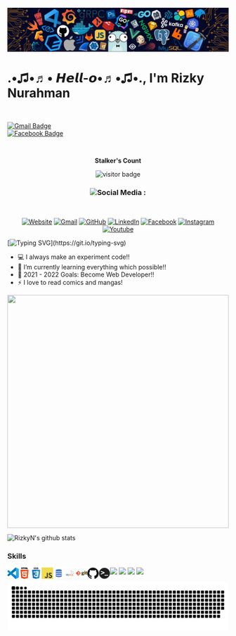  <p align="center"><img src="https://raw.githubusercontent.com/KevinPatel04/KevinPatel04/master/header.png"></p>



<h1> .•♫•♬• 𝙃𝙚𝙡𝙡-𝙤•♬•♫•., I'm Rizky Nurahman</h1>  <br>

[![Gmail Badge](https://img.shields.io/badge/-rizky.nurahman48@gmail.com-c14438?style=flat-square&logo=Gmail&logoColor=white&link=mailto:rizky.nurahman48@gmail.com)](mailto:rizky.nurahman48@gmail.com) <br />
[![​Facebook Badge​](https://img.shields.io/badge/-Rizky_Nurahman_-3b5998?style=flat-square&labelColor=3b5998&logo=facebook&logoColor=white&link=https://www.facebook.com/profile.php?email=rizky.nurahman.77=about)](https://www.facebook.com/profile.php?email=rizky.nurahman.77=about)
<br />
<p align="left"> <img src="https://komarev.com/ghpvc/?username=MarikIshtar007" alt="" /> </p>



<p align="center"><b>Stalker's Count</b></p>

<p align="center"><img src="https://profile-counter.glitch.me/%7BKevinPatel04%7D/count.svg" alt="visitor badge"/></p>




 <h3 align="center">  

 <img src="https://media.giphy.com/media/iY8CRBdQXODJSCERIr/giphy.gif" width="30px">Social Media : </h3>
<br />

<p align="center">
  <a href="https://candida-noronha.web.app/"><img src="https://img.icons8.com/bubbles/50/000000/web.png" alt="Website"/></a>
	<a href="mailto:candida.noronha18@gmail.com"><img src="https://img.icons8.com/bubbles/50/000000/gmail.png" alt="Gmail"/></a>
	<a href="https://github.com/Candida18"><img src="https://img.icons8.com/bubbles/50/000000/github.png" alt="GitHub"/></a>
	<a href="https://linkedin.com/in/candida-ruth-noronha-b019101ab"><img src="https://img.icons8.com/bubbles/50/000000/linkedin.png" alt="LinkedIn"/></a>
	<a href="https://www.facebook.com/candida.noronha.77"><img src="https://img.icons8.com/bubbles/50/000000/facebook-new.png" alt="Facebook"/></a>
	<a href="https://instagram.com/candyyyy__18"><img src="https://img.icons8.com/bubbles/50/000000/instagram.png" alt="Instagram"/></a>
	<a href="https://www.youtube.com/channel/UC7V1Gm8V0kRLp_EHB8aDj2A"><img src="https://img.icons8.com/bubbles/50/000000/youtube.png" alt="Youtube"/></a>
	
</p>


[![Typing SVG](https://readme-typing-svg.herokuapp.com?font=Architects+Daughter&color=000000&size=30&lines=I'm+a+Student+of+Assalaam;Prospective+Developer;and+Designer!+!+!)](https://git.io/typing-svg)

- 💻 I always make an experiment code!!
- 🌱 I’m currently learning everything which possible!!
- 🥅 2021 - 2022 Goals: Become Web Developer!!
- ⚡ I love to read comics and mangas!


<img align="center" width="100%" height="530px" alt="" src="https://camo.githubusercontent.com/992babdffd8c74a1502de375fbdf7e4d54773242/68747470733a2f2f6d656469612e67697068792e636f6d2f6d656469612f53576f536b4e36447854737a71494b4571762f67697068792e676966" />


![RizkyN's github stats](https://github-readme-stats.vercel.app/api?username=neya18&show_icons=true&hide=[%22issues%22])

### Skills

[<img align="left" alt="Visual Studio Code" width="26px" src="https://raw.githubusercontent.com/github/explore/80688e429a7d4ef2fca1e82350fe8e3517d3494d/topics/visual-studio-code/visual-studio-code.png" />][webdevplaylist]
[<img align="left" alt="HTML5" width="26px" src="https://raw.githubusercontent.com/github/explore/80688e429a7d4ef2fca1e82350fe8e3517d3494d/topics/html/html.png" />][webdevplaylist]
[<img align="left" alt="CSS3" width="26px" src="https://raw.githubusercontent.com/github/explore/80688e429a7d4ef2fca1e82350fe8e3517d3494d/topics/css/css.png" />][cssplaylist]
[<img align="left" alt="JavaScript" width="26px" src="https://raw.githubusercontent.com/github/explore/80688e429a7d4ef2fca1e82350fe8e3517d3494d/topics/javascript/javascript.png" />][jsplaylist]
[<img align="left" alt="SQL" width="26px" src="https://raw.githubusercontent.com/github/explore/80688e429a7d4ef2fca1e82350fe8e3517d3494d/topics/sql/sql.png" />][webdevplaylist]
[<img align="left" alt="MySQL" width="26px" src="https://raw.githubusercontent.com/github/explore/80688e429a7d4ef2fca1e82350fe8e3517d3494d/topics/mysql/mysql.png" />][webdevplaylist]
[<img align="left" alt="Git" width="26px" src="https://raw.githubusercontent.com/github/explore/80688e429a7d4ef2fca1e82350fe8e3517d3494d/topics/git/git.png" />][webdevplaylist]
[<img align="left" alt="GitHub" width="26px" src="https://raw.githubusercontent.com/github/explore/78df643247d429f6cc873026c0622819ad797942/topics/github/github.png" />][webdevplaylist]
[<img align="left" alt="Terminal" width="26px" src="https://raw.githubusercontent.com/github/explore/80688e429a7d4ef2fca1e82350fe8e3517d3494d/topics/terminal/terminal.png" />][webdevplaylist]
<img src = 'https://github.com/MarikIshtar007/MarikIshtar007/blob/master/images/php.svg' width='26px'/>
<img src = 'https://github.com/MarikIshtar007/MarikIshtar007/blob/master/images/bootstrap.svg' width='26px'/>
<img src = 'https://github.com/MarikIshtar007/MarikIshtar007/blob/master/images/python2.png' width='26px'/>
<img src = 'https://github.com/MarikIshtar007/MarikIshtar007/blob/master/images/java.svg' width='26px' />

<p align="center">
  
<img src="https://raw.githubusercontent.com/Elanza-48/Elanza-48/main/resources/img/github-contribution-grid-snake.svg" alt="" /></p>




[website]: https://codeSTACKr.com
[course]: http://vsCodeHero.com
[twitter]: https://twitter.com/codeSTACKr
[youtube]: https://youtube.com/codeSTACKr
[instagram]: https://instagram.com/codeSTACKr
[linkedin]: https://linkedin.com/in/codeSTACKr
[webdevplaylist]: https://www.youtube.com/playlist?list=PLkwxH9e_vrAJ0WbEsFA9W3I1W-g_BTsbt
[jsplaylist]: https://www.youtube.com/playlist?list=PLkwxH9e_vrALRJKu7wfXby3MKeflhTu6B
[cssplaylist]: https://www.youtube.com/playlist?list=PLkwxH9e_vrALSdvZuEh6gqQdmDoDIoqz4
[reactplaylist]: https://www.youtube.com/playlist?list=PLkwxH9e_vrAK4TdffpxKY3QGyHCpxFcQ0

